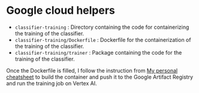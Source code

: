 # Google cloud helpers

- `classifier-training` : Directory containing the code for containerizing the training of the classifier.
- `classifier-training/Dockerfile` : Dockerfile for the containerization of the training of the classifier.
- `classifier-training/trainer` : Package containing the code for the training of the classifier.

Once the Dockerfile is filled, I follow the instruction from [My personal cheatsheet](https://www.notion.so/medhy-vinceslas/GCP-d5f7cea5a9aa459ca4221af6a334c3bd) to build
the container and push it to the Google Artifact Registry and run the training job on Vertex AI.


